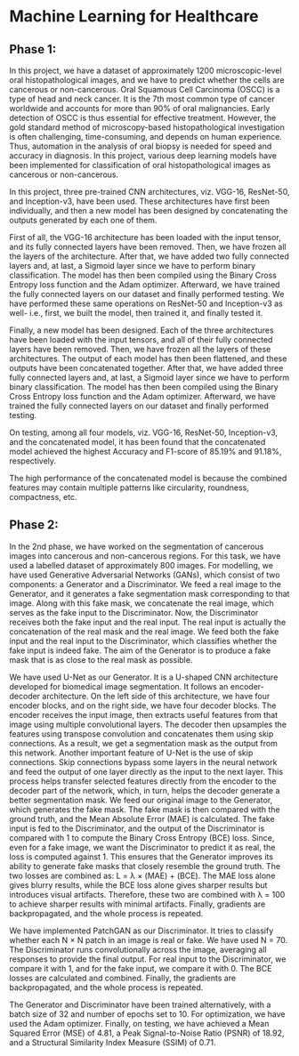 # Machine Learning for Healthcare

## Phase 1:

In this project, we have a dataset of approximately 1200 microscopic-level oral histopathological images, and we have to predict whether the cells are cancerous or non-cancerous. Oral Squamous Cell Carcinoma (OSCC) is a type of head and neck cancer. It is the 7th most common type of cancer worldwide and accounts for more than 90% of oral malignancies. Early detection of OSCC is thus essential for effective treatment. However, the gold standard method of microscopy-based histopathological investigation is often challenging, time-consuming, and depends on human experience. Thus, automation in the analysis of oral biopsy is needed for speed and accuracy in diagnosis. In this project, various deep learning models have been implemented for classification of oral histopathological images as cancerous or non-cancerous.

In this project, three pre-trained CNN architectures, viz. VGG-16, ResNet-50, and Inception-v3, have been used. These architectures have first been individually, and then a new model has been designed by concatenating the outputs generated by each one of them.

First of all, the VGG-16 architecture has been loaded with the input tensor, and its fully connected layers have been removed. Then, we have frozen all the layers of the architecture. After that, we have added two fully connected layers and, at last, a Sigmoid layer since we have to perform binary classification. The model has then been compiled using the Binary Cross Entropy loss function and the Adam optimizer. Afterward, we have trained the fully connected layers on our dataset and finally performed testing. We have performed these same operations on ResNet-50 and Inception-v3 as well- i.e., first, we built the model, then trained it, and finally tested it.

Finally, a new model has been designed. Each of the three architectures have been loaded with the input tensors, and all of their fully connected layers have been removed. Then, we have frozen all the layers of these architectures. The output of each model has then been flattened, and these outputs have been concatenated together. After that, we have added three fully connected layers and, at last, a Sigmoid layer since we have to perform binary classification. The model has then been compiled using the Binary Cross Entropy loss function and the Adam optimizer. Afterward, we have trained the fully connected layers on our dataset and finally performed testing.

On testing, among all four models, viz. VGG-16, ResNet-50, Inception-v3, and the concatenated model, it has been found that the concatenated model achieved the highest Accuracy and F1-score of 85.19% and 91.18%, respectively.

The high performance of the concatenated model is because the combined features may contain multiple patterns like circularity, roundness, compactness, etc.


## Phase 2:

In the 2nd phase, we have worked on the segmentation of cancerous images into cancerous and non-cancerous regions. For this task, we have used a labelled dataset of approximately 800 images. For modelling, we have used Generative Adversarial Networks (GANs), which consist of two components: a Generator and a Discriminator. We feed a real image to the Generator, and it generates a fake segmentation mask corresponding to that image. Along with this fake mask, we concatenate the real image, which serves as the fake input to the Discriminator. Now, the Discriminator receives both the fake input and the real input. The real input is actually the concatenation of the real mask and the real image. We feed both the fake input and the real input to the Discriminator, which classifies whether the fake input is indeed fake. The aim of the Generator is to produce a fake mask that is as close to the real mask as possible.

We have used U-Net as our Generator. It is a U-shaped CNN architecture developed for biomedical image segmentation. It follows an encoder-decoder architecture. On the left side of this architecture, we have four encoder blocks, and on the right side, we have four decoder blocks. The encoder receives the input image, then extracts useful features from that image using multiple convolutional layers. The decoder then upsamples the features using transpose convolution and concatenates them using skip connections. As a result, we get a segmentation mask as the output from this network. Another important feature of U-Net is the use of skip connections. Skip connections bypass some layers in the neural network and feed the output of one layer directly as the input to the next layer. This process helps transfer selected features directly from the encoder to the decoder part of the network, which, in turn, helps the decoder generate a better segmentation mask. We feed our original image to the Generator, which generates the fake mask. The fake mask is then compared with the ground truth, and the Mean Absolute Error (MAE) is calculated. The fake input is fed to the Discriminator, and the output of the Discriminator is compared with 1 to compute the Binary Cross Entropy (BCE) loss. Since, even for a fake image, we want the Discriminator to predict it as real, the loss is computed against 1. This ensures that the Generator improves its ability to generate fake masks that closely resemble the ground truth. The two losses are combined as: L = λ × (MAE) + (BCE). The MAE loss alone gives blurry results, while the BCE loss alone gives sharper results but introduces visual artifacts. Therefore, these two are combined with λ = 100 to achieve sharper results with minimal artifacts. Finally, gradients are backpropagated, and the whole process is repeated.

We have implemented PatchGAN as our Discriminator. It tries to classify whether each N × N patch in an image is real or fake. We have used N = 70. The Discriminator runs convolutionally across the image, averaging all responses to provide the final output. For real input to the Discriminator, we compare it with 1, and for the fake input, we compare it with 0. The BCE losses are calculated and combined. Finally, the gradients are backpropagated, and the whole process is repeated.

The Generator and Discriminator have been trained alternatively, with a batch size of 32 and number of epochs set to 10. For optimization, we have used the Adam optimizer. Finally, on testing, we have achieved a Mean Squared Error (MSE) of 4.81, a Peak Signal-to-Noise Ratio (PSNR) of 18.92, and a Structural Similarity Index Measure (SSIM) of 0.71.



